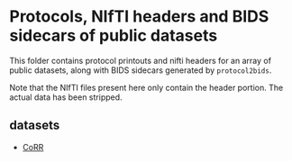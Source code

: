 # Protocols, NIfTI headers and BIDS sidecars of public datasets

This folder contains protocol printouts and nifti headers for an array
of public datasets, along with BIDS sidecars generated by `protocol2bids`.

Note that the NIfTI files present here only contain the header portion.
The actual data has been stripped.

## datasets

- [CoRR](https://fcon_1000.projects.nitrc.org/indi/CoRR/html/)
